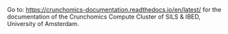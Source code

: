 Go to: https://crunchomics-documentation.readthedocs.io/en/latest/
for the documentation of the Crunchomics Compute Cluster of SILS & IBED, University of Amsterdam.
